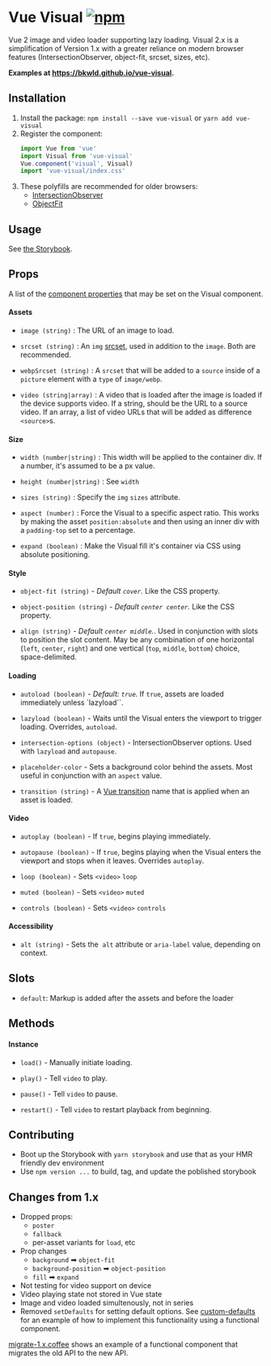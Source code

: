# Vue Visual [![npm](https://img.shields.io/npm/v/vue-visual.svg)](https://www.npmjs.com/package/vue-visual)

Vue 2 image and video loader supporting lazy loading.  Visual 2.x is a simplification of Version 1.x with a greater reliance on modern browser features (IntersectionObserver, object-fit, srcset, sizes, etc).


**Examples at https://bkwld.github.io/vue-visual.**


## Installation

1. Install the package: `npm install --save vue-visual` or `yarn add vue-visual`
2. Register the component:
	```js
	import Vue from 'vue'
	import Visual from 'vue-visual'
	Vue.component('visual', Visual)
	import 'vue-visual/index.css'
	```
3. These polyfills are recommended for older browsers:
	- [IntersectionObserver](https://github.com/w3c/IntersectionObserver/tree/master/polyfill)
	- [ObjectFit](https://github.com/constancecchen/object-fit-polyfill)


## Usage

See [the Storybook](https://bkwld.github.io/vue-visual).

## Props

A list of the [component properties](http://vuejs.org/v2/guide/components.html#Props) that may be set on the Visual component.


#### Assets

- `image (string)` : The URL of an image to load.

- `srcset (string)` : An `img` [srcset](https://developer.mozilla.org/en-US/docs/Web/HTML/Element/img#attr-srcset), used in addition to the `image`.  Both are recommended.

- `webpSrcset (string)` : A `srcset` that will be added to a `source` inside of a `picture` element with a `type` of `image/webp`.

- `video (string|array)` : A video that is loaded after the image is loaded if the device supports video. If a string, should be the URL to a source video.  If an array, a list of video URLs that will be added as difference `<source>`s.

#### Size

- `width (number|string)` : This width will be applied to the container div. If a number, it's assumed to be a px value.

- `height (number|string)` : See `width`

- `sizes (string)` : Specify the `img` `sizes` attribute.

- `aspect (number)` : Force the Visual to a specific aspect ratio.  This works by making the asset `position:absolute` and then using an inner div with a `padding-top` set to a percentage.

- `expand (boolean)` : Make the Visual fill it's container via CSS using absolute positioning.


#### Style

- `object-fit (string)` - *Default `cover`.* Like the CSS property.

- `object-position (string)` - *Default `center center`.*  Like the CSS property.

- `align (string)` - *Default `center middle`.*.  Used in conjunction with slots to position the slot content.  May be any combination of one horizontal (`left`, `center`, `right`) and one vertical (`top`, `middle`, `bottom`) choice, space-delimited.


#### Loading

- `autoload (boolean)` - *Default: `true`.*  If `true`, assets are loaded immediately unless `lazyload``.

- `lazyload (boolean)` - Waits until the Visual enters the viewport to trigger loading.  Overrides, `autoload`.

- `intersection-options (object)` - IntersectionObserver options. Used with `lazyload` and `autopause`.

- `placeholder-color` - Sets a background color behind the assets.  Most useful in conjunction with an `aspect` value.

- `transition (string)` -  A [Vue transition](http://vuejs.org/v2/guide/transitions.html) name that is applied when an asset is loaded.


#### Video

- `autoplay (boolean)` - If `true`, begins playing immediately.

- `autopause (boolean)` - If `true`, begins playing when the Visual enters the viewport and stops when it leaves.  Overrides `autoplay`.

- `loop (boolean)` - Sets `<video>` `loop`

- `muted (boolean)` - Sets `<video>` `muted`

- `controls (boolean)` - Sets `<video>` `controls`


#### Accessibility

- `alt (string)` - Sets the <img> `alt` attribute or `aria-label` value, depending on context.


## Slots

- `default`: Markup is added after the assets and before the loader


## Methods

#### Instance

- `load()` - Manually initiate loading.

- `play()` - Tell `video` to play.

- `pause()` - Tell `video` to pause.

- `restart()` - Tell `video` to restart playback from beginning.


## Contributing

- Boot up the Storybook with `yarn storybook` and use that as your HMR friendly dev environment
- Use `npm version ...` to build, tag, and update the poblished storybook

## Changes from 1.x

- Dropped props:
  - `poster`
  - `fallback`
  - per-asset variants for `load`, etc
- Prop changes
  - `background` ➡ `object-fit`
  - `background-position` ➡ `object-position`
  - `fill` ➡ `expand`
- Not testing for video support on device
- Video playing state not stored in Vue state
- Image and video loaded simultenously, not in series
- Removed `setDefaults` for setting default options.  See [custom-defaults](examples/custom-defaults.js) for an example of how to implement this functionality using a functional component.

[migrate-1.x.coffee](examples/migrate-1.x.coffee) shows an example of a functional component that migrates the old API to the new API.

